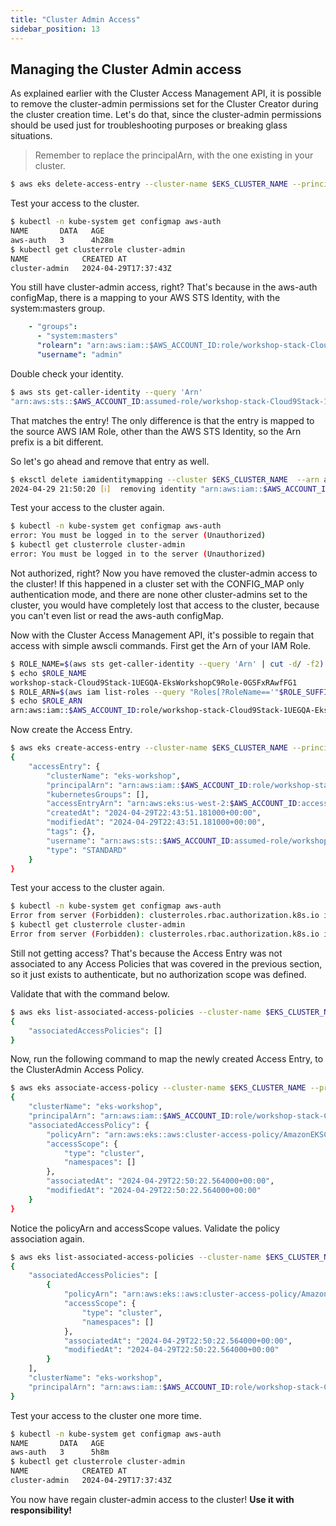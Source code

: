 ```yaml
---
title: "Cluster Admin Access"
sidebar_position: 13
---
```


## Managing the Cluster Admin access

As explained earlier with the Cluster Access Management API, it is possible to remove the cluster-admin permissions set for the Cluster Creator during the cluster creation time. Let's do that, since the cluster-admin permissions should be used just for troubleshooting purposes or breaking glass situations.

> Remember to replace the principalArn, with the one existing in your cluster.

```bash
$ aws eks delete-access-entry --cluster-name $EKS_CLUSTER_NAME --principal-arn arn:aws:iam::$AWS_ACCOUNT_ID:role/workshop-stack-TesterCodeBuildRoleC9232875-RyhCKIXckZri
```

Test your access to the cluster.

```bash
$ kubectl -n kube-system get configmap aws-auth
NAME       DATA   AGE
aws-auth   3      4h28m
$ kubectl get clusterrole cluster-admin
NAME            CREATED AT
cluster-admin   2024-04-29T17:37:43Z
```

You still have cluster-admin access, right? That's because in the aws-auth configMap, there is a mapping to your AWS STS Identity, with the system:masters group.

```yaml
    - "groups":
      - "system:masters"
      "rolearn": "arn:aws:iam::$AWS_ACCOUNT_ID:role/workshop-stack-Cloud9Stack-1UEGQA-EksWorkshopC9Role-0GSFxRAwfFG1"
      "username": "admin"
```

Double check your identity.

```bash
$ aws sts get-caller-identity --query 'Arn' 
"arn:aws:sts::$AWS_ACCOUNT_ID:assumed-role/workshop-stack-Cloud9Stack-1UEGQA-EksWorkshopC9Role-0GSFxRAwfFG1/i-06b2ef4cc8104bd8a"
```

That matches the entry! The only difference is that the entry is mapped to the source AWS IAM Role, other than the AWS STS Identity, so the Arn prefix is a bit different.

So let's go ahead and remove that entry as well.

```bash
$ eksctl delete iamidentitymapping --cluster $EKS_CLUSTER_NAME  --arn arn:aws:iam::$AWS_ACCOUNT_ID:role/workshop-stack-Cloud9Stack-1UEGQA-EksWorkshopC9Role-0GSFxRAwfFG1
2024-04-29 21:50:20 [ℹ]  removing identity "arn:aws:iam::$AWS_ACCOUNT_ID:role/workshop-stack-Cloud9Stack-1UEGQA-EksWorkshopC9Role-0GSFxRAwfFG1" from auth ConfigMap (username = "admin", groups = ["system:masters"])
```

Test your access to the cluster again.

```bash
$ kubectl -n kube-system get configmap aws-auth
error: You must be logged in to the server (Unauthorized)
$ kubectl get clusterrole cluster-admin
error: You must be logged in to the server (Unauthorized)
```

Not authorized, right? Now you have removed the cluster-admin access to the cluster! If this happened in a cluster set with the CONFIG_MAP only authentication mode, and there are none other cluster-admins set to the cluster, you would have completely lost that access to the cluster, because you can't even list or read the aws-auth configMap.

Now with the Cluster Access Management API, it's possible to regain that access with simple awscli commands. First get the Arn of your IAM Role.

```bash
$ ROLE_NAME=$(aws sts get-caller-identity --query 'Arn' | cut -d/ -f2)
$ echo $ROLE_NAME
workshop-stack-Cloud9Stack-1UEGQA-EksWorkshopC9Role-0GSFxRAwfFG1
$ ROLE_ARN=$(aws iam list-roles --query "Roles[?RoleName=='"$ROLE_SUFFIX"'].Arn" --output text)
$ echo $ROLE_ARN
arn:aws:iam::$AWS_ACCOUNT_ID:role/workshop-stack-Cloud9Stack-1UEGQA-EksWorkshopC9Role-0GSFxRAwfFG1
```

Now create the Access Entry.

```bash
$ aws eks create-access-entry --cluster-name $EKS_CLUSTER_NAME --principal-arn $ROLE_ARN
{
    "accessEntry": {
        "clusterName": "eks-workshop",
        "principalArn": "arn:aws:iam::$AWS_ACCOUNT_ID:role/workshop-stack-Cloud9Stack-1UEGQA-EksWorkshopC9Role-0GSFxRAwfFG1",
        "kubernetesGroups": [],
        "accessEntryArn": "arn:aws:eks:us-west-2:$AWS_ACCOUNT_ID:access-entry/eks-workshop/role/$AWS_ACCOUNT_ID/workshop-stack-Cloud9Stack-1UEGQA-EksWorkshopC9Role-0GSFxRAwfFG1/26c79603-ae69-f3ad-a51d-693d6d004af5",
        "createdAt": "2024-04-29T22:43:51.181000+00:00",
        "modifiedAt": "2024-04-29T22:43:51.181000+00:00",
        "tags": {},
        "username": "arn:aws:sts::$AWS_ACCOUNT_ID:assumed-role/workshop-stack-Cloud9Stack-1UEGQA-EksWorkshopC9Role-0GSFxRAwfFG1/{{SessionName}}",
        "type": "STANDARD"
    }
}
```

Test your access to the cluster again.

```bash
$ kubectl -n kube-system get configmap aws-auth
Error from server (Forbidden): clusterroles.rbac.authorization.k8s.io is forbidden: User "arn:aws:sts::$AWS_ACCOUNT_ID:assumed-role/workshop-stack-Cloud9Stack-1UEGQA-EksWorkshopC9Role-0GSFxRAwfFG1/i-06b2ef4cc8104bd8a" cannot list resource "clusterroles" in API group "rbac.authorization.k8s.io" at the cluster scope
$ kubectl get clusterrole cluster-admin
Error from server (Forbidden): clusterroles.rbac.authorization.k8s.io is forbidden: User "arn:aws:sts::$AWS_ACCOUNT_ID:assumed-role/workshop-stack-Cloud9Stack-1UEGQA-EksWorkshopC9Role-0GSFxRAwfFG1/i-06b2ef4cc8104bd8a" cannot list resource "clusterroles" in API group "rbac.authorization.k8s.io" at the cluster scope
```

Still not getting access? That's because the Access Entry was not associated to any Access Policies that was covered in the previous section, so it just exists to authenticate, but no authorization scope was defined.

Validate that with the command below.

```bash
$ aws eks list-associated-access-policies --cluster-name $EKS_CLUSTER_NAME --principal-arn $ROLE_ARN 
{
    "associatedAccessPolicies": []
}
```

Now, run the following command to map the newly created Access Entry, to the ClusterAdmin Access Policy.

```bash
$ aws eks associate-access-policy --cluster-name $EKS_CLUSTER_NAME --principal-arn $ROLE_ARN --policy-arn "arn:aws:eks::aws:cluster-access-policy/AmazonEKSClusterAdminPolicy" --access-scope type=cluster
{
    "clusterName": "eks-workshop",
    "principalArn": "arn:aws:iam::$AWS_ACCOUNT_ID:role/workshop-stack-Cloud9Stack-1UEGQA-EksWorkshopC9Role-0GSFxRAwfFG1",
    "associatedAccessPolicy": {
        "policyArn": "arn:aws:eks::aws:cluster-access-policy/AmazonEKSClusterAdminPolicy",
        "accessScope": {
            "type": "cluster",
            "namespaces": []
        },
        "associatedAt": "2024-04-29T22:50:22.564000+00:00",
        "modifiedAt": "2024-04-29T22:50:22.564000+00:00"
    }
}
```

Notice the policyArn and accessScope values. Validate the policy association again.

```bash
$ aws eks list-associated-access-policies --cluster-name $EKS_CLUSTER_NAME --principal-arn $ROLE_ARN 
{
    "associatedAccessPolicies": [
        {
            "policyArn": "arn:aws:eks::aws:cluster-access-policy/AmazonEKSClusterAdminPolicy",
            "accessScope": {
                "type": "cluster",
                "namespaces": []
            },
            "associatedAt": "2024-04-29T22:50:22.564000+00:00",
            "modifiedAt": "2024-04-29T22:50:22.564000+00:00"
        }
    ],
    "clusterName": "eks-workshop",
    "principalArn": "arn:aws:iam::$AWS_ACCOUNT_ID:role/workshop-stack-Cloud9Stack-1UEGQA-EksWorkshopC9Role-0GSFxRAwfFG1"
}
```

Test your access to the cluster one more time.

```bash
$ kubectl -n kube-system get configmap aws-auth
NAME       DATA   AGE
aws-auth   3      5h8m
$ kubectl get clusterrole cluster-admin
NAME            CREATED AT
cluster-admin   2024-04-29T17:37:43Z
```

You now have regain cluster-admin access to the cluster! **Use it with responsibility!**
